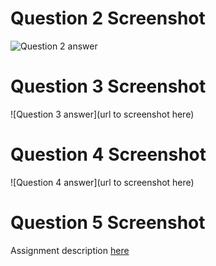 # Question 2 Screenshot
![Question 2 answer](../Screenshot1.PNG)
# Question 3 Screenshot
![Question 3 answer](url to screenshot here)
# Question 4 Screenshot
![Question 4 answer](url to screenshot here)
# Question 5 Screenshot

Assignment description [here](https://raw.githubusercontent.com/ra559/cis106/main/labs/lab2.md)